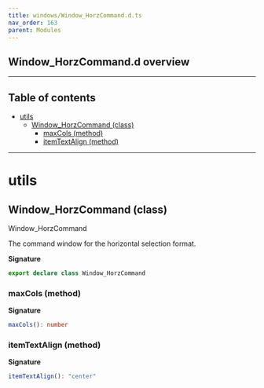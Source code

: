 ```yaml
---
title: windows/Window_HorzCommand.d.ts
nav_order: 163
parent: Modules
---
```


## Window_HorzCommand.d overview

---

<h2 class="text-delta">Table of contents</h2>

- [utils](#utils)
  - [Window_HorzCommand (class)](#window_horzcommand-class)
    - [maxCols (method)](#maxcols-method)
    - [itemTextAlign (method)](#itemtextalign-method)

---

# utils

## Window_HorzCommand (class)

Window_HorzCommand

The command window for the horizontal selection format.

**Signature**

```ts
export declare class Window_HorzCommand
```

### maxCols (method)

**Signature**

```ts
maxCols(): number
```

### itemTextAlign (method)

**Signature**

```ts
itemTextAlign(): "center"
```
